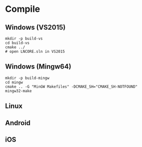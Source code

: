 # Compile

## Windows (VS2015)

    mkdir -p build-vs
	cd build-vs
	cmake ../
	# open LNCORE.sln in VS2015

## Windows (Mingw64)

    mkdir -p build-mingw
	cd mingw
    cmake .. -G "MinGW Makefiles" -DCMAKE_SH="CMAKE_SH-NOTFOUND"
	mingw32-make

## Linux


## Android


## iOS
